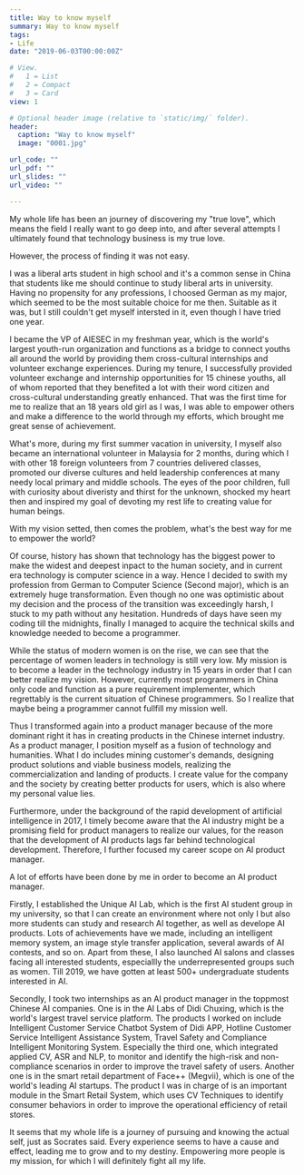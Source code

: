 ```yaml
---
title: Way to know myself
summary: Way to know myself
tags:
- Life
date: "2019-06-03T00:00:00Z"

# View.
#   1 = List
#   2 = Compact
#   3 = Card
view: 1

# Optional header image (relative to `static/img/` folder).
header: 
  caption: "Way to know myself"
  image: "0001.jpg"

url_code: ""
url_pdf: ""
url_slides: ""
url_video: ""

---
```


My whole life has been an journey of discovering my "true love", which means the field I really want to go deep into, and after several attempts I ultimately found that technology business is my true love.

However, the process of finding it was not easy. 

I was a liberal arts student in high school and it's a common sense in China that students like me should continue to study liberal arts in university. Having no propensity for any professions, I choosed German as my major, which seemed to be the most suitable choice for me then. Suitable as it was, but I still couldn't get myself intersted in it, even though I have tried one year. 

I became the VP of AIESEC in my freshman year, which is the world's largest youth-run organization and functions as a bridge to connect youths all around the world by providing them cross-cultural internships and volunteer exchange experiences. During my tenure, I successfully provided volunteer exchange and internship opportunities for 15 chinese youths, all of whom reported that they benefited a lot with their word citizen and cross-cultural understanding greatly enhanced. That was the first time for me to realize that an 18 years old girl as I was, I was able to empower others and make a difference to the world through my efforts, which brought me great sense of achievement. 

What's more, during my first summer vacation in university, I myself also became an international volunteer in Malaysia for 2 months, during which I with other 18 foreign volunteers from 7 countries delivered classes, promoted our diverse cultures and held leadership conferences at many needy local primary and middle schools. The eyes of the poor children, full with curiosity about diveristy and thirst for the unknown, shocked my heart then and inspired my goal of devoting my rest life to creating value for human beings. 

With my vision setted, then comes the problem, what's the best way for me to empower the world?

Of course, history has shown that technology has the biggest power to make the widest and deepest inpact to the human society, and in current era technology is computer science in a way. Hence I decided to swith my profession from German to Computer Science (Second major), which is an extremely huge transformation. Even though no one was optimistic about my decision and the process of the transition was exceedingly harsh, I stuck to my path without any hesitation. Hundreds of days have seen my coding till the midnights, finally I managed to acquire the technical skills and knowledge needed to become a programmer. 

While the status of modern women is on the rise, we can see that the percentage of women leaders in technology is still very low. My mission is to become a leader in the technology industry in 15 years in order that I can better realize my vision. However, currently most programmers in China only code and function as a pure requirement implementer, which regrettably is the current situation of Chinese programmers. So I realize that maybe being a programmer cannot fullfill my mission well. 

Thus I transformed again into a product manager because of the more dominant right it has in creating products in the Chinese internet industry. As a product manager, I position myself as a fusion of technology and humanities. What I do includes mining customer's demands, designing product solutions and viable business models, realizing the commercialization and landing of products. I create value for the company and the society by creating better products for users, which is also where my personal value lies. 

Furthermore, under the background of the rapid development of artificial intelligence in 2017, I timely become aware that the AI industry might be a promising field for product managers to realize our values, for the reason that the development of AI products lags far behind technological development. Therefore, I further focused my career scope on AI product manager.

A lot of efforts have been done by me in order to become an AI product manager. 

Firstly, I established the Unique AI Lab, which is the first AI student group in my university, so that I can create an environment where not only I but also more students can study and research AI together, as well as develope AI products. Lots of achievements have we made, including an intelligent memory system, an image style transfer application, several awards of AI contests, and so on. Apart from these, I also launched AI salons and classes facing all interested students, especiallly the underrepresented groups such as women. Till 2019, we have gotten at least 500+ undergraduate students interested in AI.

Secondly, I took two internships as an AI product manager in the toppmost Chinese AI companies. One is in the AI Labs of Didi Chuxing, which is the world's largest travel service platform. The products I worked on include Intelligent Customer Service Chatbot System of Didi APP, Hotline Customer Service Intelligent Assistance System, Travel Safety and Compliance Intelligent Monitoring System. Especially the third one, which integrated applied CV, ASR and NLP, to monitor and identify the high-risk and non-compliance scenarios in order to improve the travel safety of users. Another one is in the smart retail department of Face++  (Megvii), which is one of the world's leading AI startups. The product I was in charge of is an important module in the Smart Retail System, which uses CV Techniques to identify consumer behaviors in order to improve the operational efficiency of retail stores. 

It seems that my whole life is a journey of pursuing and knowing the actual self, just as Socrates said. Every experience seems to have a cause and effect, leading me to grow and to my destiny. Empowering more people is my mission, for which I will definitely fight all my life.